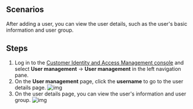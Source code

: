 ## Scenarios
After adding a user, you can view the user details, such as the user's basic information and user group.

## Steps

1. Log in to the [Customer Identity and Access Management console](https://console.cloud.tencent.com/ciam/) and select **User management** -> **User management** in the left navigation pane.
2. On the **User management** page, click the **username** to go to the user details page.
![img](https://qcloudimg.tencent-cloud.cn/raw/49648a2f0ad4066092007c844e648e7a.png)
3. On the user details page, you can view the user's information and user group.
![img](https://qcloudimg.tencent-cloud.cn/raw/ddba5f9e7f454ba3f2660bda8db4a683.png)
